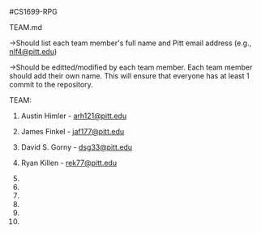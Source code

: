 #CS1699-RPG

TEAM.md

->Should list each team member's full name and Pitt email address (e.g., nlf4@pitt.edu)

->Should be editted/modified by each team member. Each team member should add their own name. This will ensure that everyone has at least 1 commit to the repository.

TEAM: 

1. Austin Himler - arh121@pitt.edu

2. James Finkel - jaf177@pitt.edu

3.  David S. Gorny - dsg33@pitt.edu

4. Ryan Killen - rek77@pitt.edu

5.

6.

7.

8.

9.

10.
